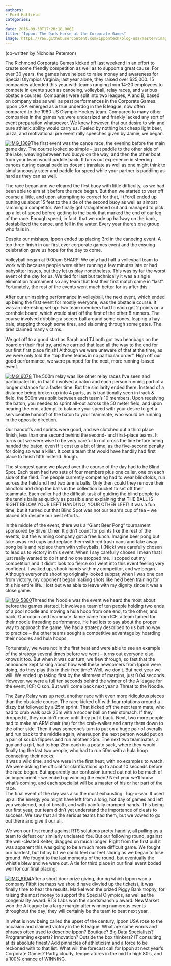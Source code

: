 ```yaml
---
authors:
- Ford Hatfield
categories:
- 
date: 2016-09-30T17:20:18.000Z
title: "Ippon: The Dark Horse at the Corporate Games"
image: https://raw.githubusercontent.com/ippontech/blog-usa/master/images/2016/12/IMG_6104-1.jpg
---
```


(co-written by Nicholas Peterson)

The Richmond Corporate Games kicked off last weekend in an effort to create some friendly competition as well as to support a great cause. For over 30 years, the games have helped to raise money and awareness for Special Olympics Virginia; last year alone, they raised over $25,000. 15 companies attended this year with teams ranging from 14-20 employees to compete in events such as canoeing, volleyball, relay races, and various obstacle courses. Companies were split into two leagues, A and B, based on company size as well as past performances in the Corporate Games. Ippon USA emerged as a true underdog in the B league, now often compared to the 1980 US Olympic Hockey team. Compared to many other companies in the games we were undersized and frankly lacked any sort of event preparation whatsoever. We knew however, that our desire to win and pure athletic ability would carry us. Fueled by nothing but cheap light beer, pizza, and motivational pre event rally speeches given by Jamie, we began.

[![IMG_1369](https://raw.githubusercontent.com/ippontech/blog-usa/master/images/2016/09/IMG_1369-e1475267814795-225x300.jpg)](https://raw.githubusercontent.com/ippontech/blog-usa/master/images/2016/09/IMG_1369-e1475267814795.jpg)The first event was the canoe race, the evening before the main game day. The course looked so simple – just paddle to the other side of the lake, weaving between two buoys on the way, and then the other boat from your team would paddle back. It turns out experience in steering canoes during casual paddles doesn’t translate as well as one might think to simultaneously steer and paddle for speed while your partner is paddling as hard as they can as well.

The race began and we cleared the first buoy with little difficulty, as we had been able to aim at it before the race began. But then we started to veer off course a little, and upon attempting to correct for that, I (Ford) ended up putting us about 15 feet to the side of the second buoy as well as almost ramming a competitor. We finally got straightened out and managed to pick up a lot of speed before getting to the bank that marked the end of our leg of the race. Enough speed, in fact, that we rode up halfway on the bank, destabilized the canoe, and fell in the water. Every year there’s one group who falls in.

Despite our mishaps, Ippon ended up placing 3rd in the canoeing event. A top three finish in our first ever corporate games event and the ensuing celebration gave us hope for the day to come.

Volleyball began at 9:00am SHARP. We only had half a volleyball team to work with because people were either running a few minutes late or had babysitter issues, but they let us play nonetheless. This was by far the worst event of the day for us. We tied for last but technically it was a single elimination tournament so any team that lost their first match came in “last”. Fortunately, the rest of the events went much better for us after this.

After our uninspiring performance in volleyball, the next event, which ended up being the first event for mostly everyone, was the obstacle course. It was an interesting set up: two team members had to each get 2 points on a cornhole board, which would start off the first of the other 8 runners. The course involved dribbling a soccer ball around some cones, leaping a hay bale, stepping through some tires, and slaloming through some gates. The tires claimed many victims.

We got off to a good start as Sarah and TJ both got two beanbags on the board on their first try, and we carried that lead all the way to the end for our first first place finish! Although we were unaware of that at the time, as we were only told the “top three teams in no particular order”. High off our good performance, we were pumped for the next, more running-based event.

[![IMG_6078](https://raw.githubusercontent.com/ippontech/blog-usa/master/images/2016/09/IMG_6078-300x300.jpg)](https://raw.githubusercontent.com/ippontech/blog-usa/master/images/2016/09/IMG_6078.jpg) The 500m relay was like other relay races I’ve seen and participated in, in that it involved a baton and each person running part of a longer distance for a faster time. But the similarity ended there. Instead of a distance being broken up into 4 parts, as is traditionally seen in track & field, the 500m was split between each team’s 10 members. Upon receiving the baton, you needed to sprint all-out across the 50 meter field, and upon nearing the end, attempt to balance your speed with your desire to get a serviceable handoff of the baton to your teammate, who would be running in the opposite direction.

Our handoffs and sprints were good, and we clutched out a third place finish, less than one second behind the second- and first-place teams. It turns out we were wise to be very careful to not cross the line before being handed the baton, even if it cost us a bit of time, as the five-second penalty for doing so was a killer. It cost a team that would have handily had first place to finish fifth instead. Rough.

The strangest game we played over the course of the day had to be Blind Spot. Each team had two sets of four members plus one caller, one on each side of the field. The people currently competing had to wear blindfolds, run across the field and find two tennis balls. Only then could they remove their blindfold and drop the balls in the collection bucket to set off their teammate. Each caller had the difficult task of guiding the blind people to the tennis balls as quickly as possible and explaining that THE BALL IS RIGHT BELOW YOUR LEFT HAND! NO, YOUR OTHER LEFT! It was a fun time, but it turned out that Blind Spot was not our team’s cup of tea – we placed 5th despite our best efforts.

In the middle of the event, there was a “Giant Beer Pong” tournament sponsored by Silver Diner. It didn’t count for points like the rest of the events, but the winning company got a free lunch. Imagine beer pong but take away red cups and replace them with red trash cans and take away pong balls and replace them with volleyballs. I (Nick) was carefully chosen to lead us to victory in this event. When I say carefully chosen I mean that I just really wanted to do it and no one stopped me. I scoped out my competition and it didn’t look too fierce so I went into this event feeling very confident. I walked up, shook hands with my competitor, and we began. Although everyone’s shooting originally looked subpar, when I was one can from victory, my opponent began making shots like he’d been training for this his entire life. I lost but was able to leave with my dignity since it was a close game.

[![IMG_5880](https://raw.githubusercontent.com/ippontech/blog-usa/master/images/2016/09/IMG_5880-300x225.jpg)](https://raw.githubusercontent.com/ippontech/blog-usa/master/images/2016/09/IMG_5880.jpg)Thread the Noodle was the event we heard the most about before the games started. It involves a team of ten people holding two ends of a pool noodle and moving a hula hoop from one end, to the other, and back. Our coach and teammate Jamie came from ICF, a team famed for their noodle threading performance. He had lots to say about the proper way to approach the game. We had a strategy described to us but no way to practice – the other teams sought a competitive advantage by hoarding their noodles and hula hoops.

Fortunately, we were not in the first heat and were able to see an example of the strategy several times before we went – turns out everyone else knows it too. But when it was our turn, we flew through, so fast that the announcer kept talking about how well these newcomers from Ippon were doing, do they play this in their free time? Well, we don’t. But next year we will. We ended up taking first by the slimmest of margins, just 0.04 seconds. However, we were a full ten seconds behind the winner of the A league for the event, ICF: Olson. But we’ll come back next year a Threat to the Noodle.

The Zany Relay was up next, another race with even more ridiculous pieces than the obstacle course. The race kicked off with four rotations around a dizzy bat followed by a 25m sprint. That kicked off the next team mate, who had to crab walk back 25m with a soccer ball on their stomach. If they dropped it, they couldn’t move until they put it back. Next, two more people had to make an ARM chair (ha) for the crab-walker and carry them down to the other side. Then it was someone’s turn to put on a huge pair of overalls and run back to the middle again, whereupon the next person would put on a pair of scuba flippers and run another 25m. The next two teammates, a guy and a girl, had to hop 25m each in a potato sack, where they would finally tag the last two people, who had to run 50m with a hula hoop connecting their necks.  
 It was a wild time, and we were in the first heat, with no examples to watch. We were asking the official for clarifications up to about 10 seconds before the race began. But apparently our confusion turned out not to be much of an impediment – we ended up winning the event! Next year we’ll know what’s coming, and each specialist will be a master of his or her part of the race.  
 The final event of the day was also the most exhausting: Tug-o-war. It used up all the energy you might have left from a long, hot day of games and left you weakened, out of breath, and with painfully cramped hands. This being our first year, our team didn’t yet understand the importance of cleats to success. We saw that all the serious teams had them, but we vowed to go out there and give it our all.

We won our first round against RTS solutions pretty handily, all pulling as a team to defeat our similarly uncleated foe. But our following round, against the well-cleated Keiter, dragged on much longer. Right from the first pull it was apparent this was going to be a much more difficult game. We fought our hardest, but bit by bit we could feel our feet sliding as we began to lose ground. We fought to the last moments of the round, but eventually the whistle blew and we were out. A tie for third place in our final event boded well for our final placing.

[![IMG_6104](https://raw.githubusercontent.com/ippontech/blog-usa/master/images/2016/09/IMG_6104-300x300.jpg)](https://raw.githubusercontent.com/ippontech/blog-usa/master/images/2016/09/IMG_6104.jpg)After a short door prize giving, during which Ippon won a company Fitbit (perhaps we should have divvied up the tickets), it was finally time to hear the results. Markel won the prized Piggy Bank trophy, for raising the most money to support the Special Olympics, as well as the congeniality award. RTS Labs won the sportsmanship award. NewMarket won the A league by a large margin after winning numerous events throughout the day; they will certainly be the team to beat next year.

In what is now being called the upset of the century, Ippon USA rose to the occasion and claimed victory in the B league. What are some words and phrases often used to describe Ippon? Boutique? Big Data Specialists? Programming experts? Innovation? Outside the box thinkers? IT consulting at its absolute finest? Add pinnacles of athleticism and a force to be reckoned with to that list. What will the forecast call for Ippon at next year’s Corporate Games? Partly cloudy, temperatures in the mid to high 80’s, and a 100% chance of WINNING.
